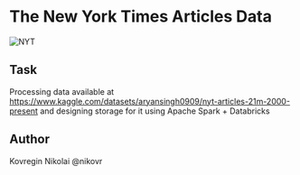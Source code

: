 # The New York Times Articles Data
![NYT](https://1000logos.net/wp-content/uploads/2017/04/Symbol-New-York-Times.png "NYT")
## Task
Processing data available at https://www.kaggle.com/datasets/aryansingh0909/nyt-articles-21m-2000-present and designing storage for it using Apache Spark + Databricks
## Author 
Kovregin Nikolai @nikovr
